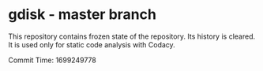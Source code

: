 # gdisk - master branch

This repository contains frozen state of the repository.
Its history is cleared. It is used only for static code
analysis with Codacy.

Commit Time: 1699249778